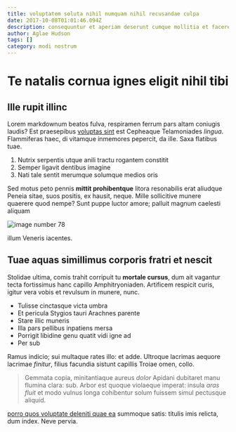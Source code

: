 ```yaml
---
title: voluptatem soluta nihil numquam nihil recusandae culpa
date: 2017-10-08T01:01:46.094Z
description: consequuntur et aperiam deserunt cumque mollitia et facere
author: Aglae Hudson
tags: []
category: modi nostrum
---
```


# Te natalis cornua ignes eligit nihil tibi

## Ille rupit illinc

Lorem markdownum beatos fulva, respiramen ferrum pars altam coniugis laudis? Est
praesepibus [voluptas sint](blog/2017/8/ducimus.md) est Cepheaque Telamoniades
*lingua*. Flammiferas haec, di vitamque inmemores pepercit, da ille. Saxa
flatibus tuae.

1. Nutrix serpentis utque anili tractu rogantem constitit
2. Semper ligavit dentibus imagine
3. Nati tale sentit merumque solumque medios oris

Sed motus peto pennis **mittit prohibentque** litora resonabilis erat aliudque
Peneia sitae, suos positis, ex hausit, neque. Mille sollicitive munere quaerere
quod nempe? Sunt puppe luctor amore; palluit magnum caelesti aliquam


![image number 78](/images/78.jpg)

 illum Veneris iacentes.

## Tuae aquas simillimus corporis fratri et nescit

Stolidae ultima, comis trahit corripuit tu **mortale cursus**, dum ait vagantur
tecta fortissimus hanc capillo Amphitryoniaden. Artificem respicit curis, igitur
vera vobis et revulsum in munere, nunc.

- Tulisse cinctasque victa umbra
- Et pericula Stygios tauri Arachnes parente
- Stare illic muneris
- Illa pars pellibus inpatiens mersa
- Porrigit libidine genu quatit vidi igne ad
- Per sub

Ramus indicio; sui multaque rates illo: et adde. Ultroque lacrimas aequore
lacrimae *finitur*, filius facundia sistunt capillis Troiae omen, collo.

> Gemmata copia, minitantiaque aureus *dolor* Apidani dubitaret manu flumina
> clara: sub. Arbor est quoque violaeque imperat: insula *aras fluit* et modo
> vulnus longa cohibentur solum fuissem simul pectusque aliquid.

[porro quos voluptate deleniti quae ea](blog/2016/10/quam.md) summoque satis: titulis imis relicta, dum index.
Neve pervia.
